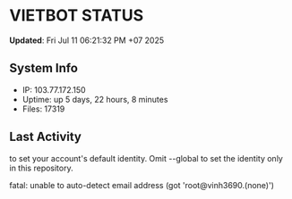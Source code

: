 # VIETBOT STATUS
**Updated**: Fri Jul 11 06:21:32 PM +07 2025

## System Info
- IP: 103.77.172.150
- Uptime: up 5 days, 22 hours, 8 minutes
- Files: 17319

## Last Activity

to set your account's default identity.
Omit --global to set the identity only in this repository.

fatal: unable to auto-detect email address (got 'root@vinh3690.(none)')

